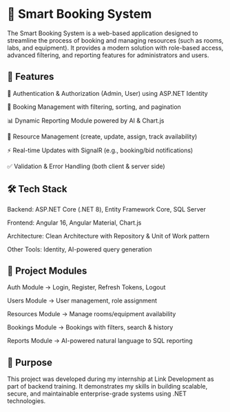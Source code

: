 # 📌 Smart Booking System

The Smart Booking System is a web-based application designed to streamline the process of booking and managing resources (such as rooms, labs, and equipment).
It provides a modern solution with role-based access, advanced filtering, and reporting features for administrators and users.

## 🚀 Features

🔑 Authentication & Authorization (Admin, User) using ASP.NET Identity

📅 Booking Management with filtering, sorting, and pagination

📊 Dynamic Reporting Module powered by AI & Chart.js

📌 Resource Management (create, update, assign, track availability)

⚡ Real-time Updates with SignalR (e.g., booking/bid notifications)

✅ Validation & Error Handling (both client & server side)

## 🛠️ Tech Stack

Backend: ASP.NET Core (.NET 8), Entity Framework Core, SQL Server

Frontend: Angular 16, Angular Material, Chart.js

Architecture: Clean Architecture with Repository & Unit of Work pattern

Other Tools: Identity, AI-powered query generation

## 📂 Project Modules

Auth Module → Login, Register, Refresh Tokens, Logout

Users Module → User management, role assignment

Resources Module → Manage rooms/equipment availability

Bookings Module → Bookings with filters, search & history

Reports Module → AI-powered natural language to SQL reporting

## 🎯 Purpose

This project was developed during my internship at Link Development as part of backend training.
It demonstrates my skills in building scalable, secure, and maintainable enterprise-grade systems using .NET technologies.
